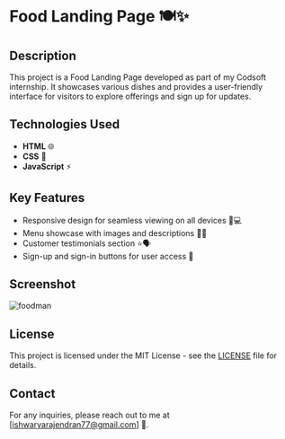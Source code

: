 # Food Landing Page 🍽️✨

## Description
This project is a Food Landing Page developed as part of my Codsoft internship. It showcases various dishes and provides a user-friendly interface for visitors to explore offerings and sign up for updates.

## Technologies Used
- **HTML** 🌐
- **CSS** 🎨
- **JavaScript** ⚡

## Key Features
- Responsive design for seamless viewing on all devices 📱💻
- Menu showcase with images and descriptions 🍔📸
- Customer testimonials section ⭐🗣️
- Sign-up and sign-in buttons for user access 🔑

## Screenshot
![foodman](https://github.com/user-attachments/assets/ae6c95a5-57e8-4169-90ea-522b02b22f37)


## License
This project is licensed under the MIT License - see the [LICENSE](./LICENSE) file for details.

## Contact
For any inquiries, please reach out to me at [ishwaryarajendran77@gmail.com] 📧.
